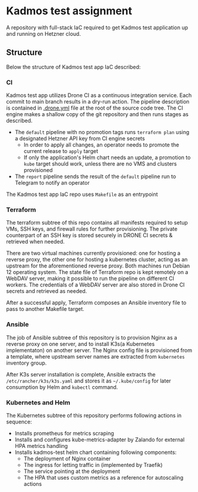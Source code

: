 # Kadmos test assignment

A repository with full-stack IaC required to get Kadmos test application up and running on Hetzner cloud.

## Structure

Below the structure of Kadmos test app IaC described:

### CI

Kadmos test app utilizes Drone CI as a continuous integration service. Each commit to main branch results in a dry-run action. The pipeline description is contained in [.drone.yml](/.drone.yml) file at the root of the source code tree. The CI engine makes a shallow copy of the git repository and then runs stages as described.

+ The `default` pipeline with no promotion tags runs `terraform plan` using a designated Hetzner API key from CI engine secrets
    + In order to apply all changes, an operator needs to promote the current release to `apply` target
    + If only the application's Helm chart needs an update, a promotion to `kube` target should work, unless there are no VMS and clusters provisioned
+ The `report` pipeline sends the result of the `default` pipeline run to Telegram to notify an operator

The Kadmos test app IaC repo uses `Makefile` as an entrypoint

### Terraform

The terraform subtree of this repo contains all manifests required to setup VMs, SSH keys, and firewall rules for further provisioning. The private counterpart of an SSH key is stored securely in DRONE CI secrets & retrieved when needed.

There are two virtual machines currently provisioned: one for hosting a reverse proxy, the other one for hosting a kubernetes cluster, acting as an upstream for the aforementioned reverse proxy. Both machines run Debian 12 operating system. The state file of Terraform repo is kept remotely on a WebDAV server, making it possible to run the pipeline on different CI workers. The credentials of a WebDAV server are also stored in Drone CI secrets and retrieved as needed.

After a successful apply, Terraform composes an Ansible inventory file to pass to another Makefile target.

### Ansible

The job of Ansible subtree of this repository is to provision Nginx as a reverse proxy on one server, and to install K3s(a Kubernetes implementaton) on another server. The Nginx config file is provisioned from a template, where upstream server names are extracted from `kubernetes` inventory group.

After K3s server installation is complete, Ansible extracts the `/etc/rancher/k3s/k3s.yaml` and stores it as `~/.kube/config` for later consumption by Helm and `kubectl` command.

### Kubernetes and Helm

The Kubernetes subtree of this repository performs following actions in sequence:

+ Installs prometheus for metrics scraping
+ Installs and configures kube-metrics-adapter by Zalando for external HPA metrics handling
+ Installs kadmos-test helm chart containing following components:
    + The deployment of Nginx container
    + The ingress for letting traffic in (implemented by Traefik)
    + The service pointing at the deployment
    + The HPA that uses custom metrics as a reference for autoscaling actions
